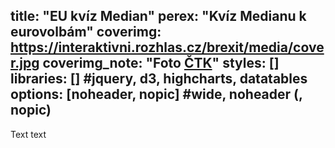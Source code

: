 title: "EU kvíz Median"
perex: "Kvíz Medianu k eurovolbám"
coverimg: https://interaktivni.rozhlas.cz/brexit/media/cover.jpg
coverimg_note: "Foto <a href='https://ctk.cz'>ČTK</a>"
styles: []
libraries: [] #jquery, d3, highcharts, datatables
options: [noheader, nopic] #wide, noheader (, nopic)
---
<div id="eu-app"></div>

Text text

<div id="eu-app-box"></div>

<div id="eu-secondary-app"></div>
